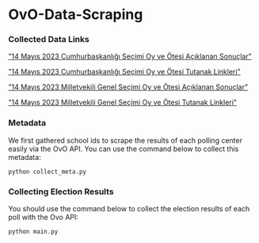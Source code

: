 # OvO-Data-Scraping

### Collected Data Links

["14 Mayıs 2023 Cumhurbaşkanlığı Seçimi Oy ve Ötesi Açıklanan Sonuçlar"](https://drive.google.com/file/d/1ucE5IQZeiLNdK-ROgOpF91bXGTfQkljV/view?usp=sharing)

["14 Mayıs 2023 Cumhurbaşkanlığı Seçimi Oy ve Ötesi Tutanak Linkleri"](https://drive.google.com/file/d/1G2lPwNvOp3zi9CdQKA-W8pi0XioGVFBn/view?usp=sharing)

["14 Mayıs 2023 Milletvekili Genel Seçimi Oy ve Ötesi Açıklanan Sonuçlar"](https://drive.google.com/file/d/1cQTRffSD-1hYPj--KoU5ggYRxPh67l-2/view?usp=sharing)

["14 Mayıs 2023 Milletvekili Genel Seçimi Oy ve Ötesi Tutanak Linkleri"](https://drive.google.com/file/d/1q6N6MHOXfHTEGNDpGjTU3CF_TV3v7KPF/view?usp=sharing)

### Metadata

We first gathered school ids to scrape the results of each polling center easily via the OvO API. You can use the command below to collect this metadata:

    python collect_meta.py

### Collecting Election Results

You should use the command below to collect the election results of each poll with the Ovo API:

    python main.py

    
